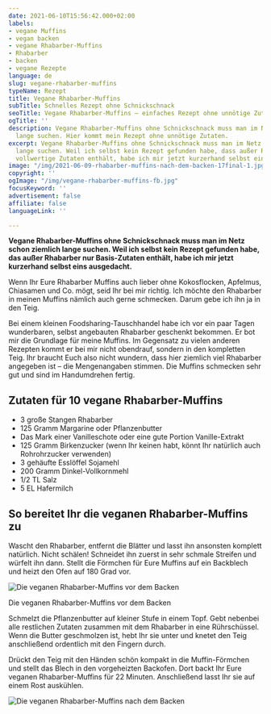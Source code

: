 ```yaml
---
date: 2021-06-10T15:56:42.000+02:00
labels:
- vegane Muffins
- vegan backen
- vegane Rhabarber-Muffins
- Rhabarber
- backen
- vegane Rezepte
language: de
slug: vegane-rhabarber-muffins
typeName: Rezept
title: Vegane Rhabarber-Muffins
subTitle: Schnelles Rezept ohne Schnickschnack
seoTitle: Vegane Rhabarber-Muffins – einfaches Rezept ohne unnötige Zutaten
ogTitle: ''
description: Vegane Rhabarber-Muffins ohne Schnickschnack muss man im Netz schon ziemlich
  lange suchen. Hier kommt mein Rezept ohne unnötige Zutaten.
excerpt: Vegane Rhabarber-Muffins ohne Schnickschnack muss man im Netz schon ziemlich
  lange suchen. Weil ich selbst kein Rezept gefunden habe, dass außer Rhabarber nur
  vollwertige Zutaten enthält, habe ich mir jetzt kurzerhand selbst eins ausgedacht.
image: "/img/2021-06-09-rhabarber-muffins-nach-dem-backen-17final-1.jpg"
copyright: ''
ogImage: "/img/vegane-rhabarber-muffins-fb.jpg"
focusKeyword: ''
advertisement: false
affiliate: false
languageLink: ''

---
```

**Vegane Rhabarber-Muffins ohne Schnickschnack muss man im Netz schon ziemlich lange suchen. Weil ich selbst kein Rezept gefunden habe, das außer Rhabarber nur Basis-Zutaten enthält, habe ich mir jetzt kurzerhand selbst eins ausgedacht.**

Wenn Ihr Eure Rhabarber Muffins auch lieber ohne Kokosflocken, Apfelmus, Chiasamen und Co. mögt, seid Ihr bei mir richtig. Ich möchte den Rhabarber in meinen Muffins nämlich auch gerne schmecken. Darum gebe ich ihn ja in den Teig.

Bei einem kleinen Foodsharing-Tauschhandel habe ich vor ein paar Tagen wunderbaren, selbst angebauten Rhabarber geschenkt bekommen. Er bot mir die Grundlage für meine Muffins. Im Gegensatz zu vielen anderen Rezepten kommt er bei mir nicht obendrauf, sondern in den kompletten Teig. Ihr braucht Euch also nicht wundern, dass hier ziemlich viel Rhabarber angegeben ist – die Mengenangaben stimmen. Die Muffins schmecken sehr gut und sind im Handumdrehen fertig.

## Zutaten für 10 vegane Rhabarber-Muffins

* 3 große Stangen Rhabarber
* 125 Gramm Margarine oder Pflanzenbutter
* Das Mark einer Vanilleschote oder eine gute Portion Vanille-Extrakt
* 125 Gramm Birkenzucker (wenn Ihr keinen habt, könnt Ihr natürlich auch Rohrohrzucker verwenden)
* 3 gehäufte Esslöffel Sojamehl
* 200 Gramm Dinkel-Vollkornmehl
* 1/2 TL Salz
* 5 EL Hafermilch

## So bereitet Ihr die veganen Rhabarber-Muffins zu

Wascht den Rhabarber, entfernt die Blätter und lasst ihn ansonsten komplett natürlich. Nicht schälen! Schneidet ihn zuerst in sehr schmale Streifen und würfelt ihn dann. Stellt die Förmchen für Eure Muffins auf ein Backblech und heizt den Ofen auf 180 Grad vor.

![Die veganen Rhabarber-Muffins vor dem Backen](/img/2021-06-09-rhabarber-muffins-vor-dem-backenfinal.jpg "Die veganen Rhabarber-Muffins vor dem Backen")

Die veganen Rhabarber-Muffins vor dem Backen

Schmelzt die Pflanzenbutter auf kleiner Stufe in einem Topf. Gebt nebenbei alle restlichen Zutaten zusammen mit dem Rhabarber in eine Rührschüssel. Wenn die Butter geschmolzen ist, hebt Ihr sie unter und knetet den Teig anschließend ordentlich mit den Fingern durch.

Drückt den Teig mit den Händen schön kompakt in die Muffin-Förmchen und stellt das Blech in den vorgeheizten Backofen. Dort backt Ihr Eure veganen Rhabarber-Muffins für 22 Minuten. Anschließend lasst Ihr sie auf einem Rost auskühlen.

![Die veganen Rhabarber-Muffins nach dem Backen](/img/2021-06-09-rhabarber-muffins-21final.jpg "Die veganen Rhabarber-Muffins nach dem Backen")